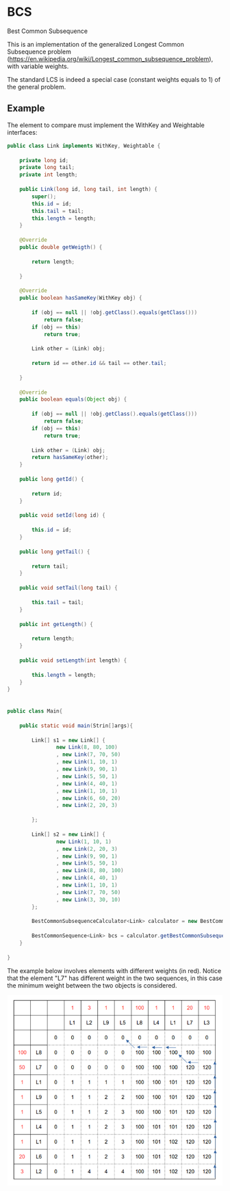 # BCS
Best Common Subsequence


This is an implementation of the generalized Longest Common Subsequence problem (https://en.wikipedia.org/wiki/Longest_common_subsequence_problem), with variable weights.

The standard LCS is indeed a special case (constant weights equals to 1) of the general problem.


## Example

The element to compare must implement the WithKey and Weightable interfaces:
```java
public class Link implements WithKey, Weightable {

    private long id;
    private long tail;
    private int length;
    
    public Link(long id, long tail, int length) {
        super();
        this.id = id;
        this.tail = tail;
        this.length = length;
    }

    @Override
    public double getWeigth() {

        return length;
        
    }

    @Override
    public boolean hasSameKey(WithKey obj) {

        if (obj == null || !obj.getClass().equals(getClass()))
            return false;
        if (obj == this)
            return true;
        
        Link other = (Link) obj;
        
        return id == other.id && tail == other.tail;
        
    }
    
    @Override
    public boolean equals(Object obj) {

        if (obj == null || !obj.getClass().equals(getClass()))
            return false;
        if (obj == this)
            return true;

        Link other = (Link) obj;
        return hasSameKey(other);
    }

    public long getId() {
    
        return id;
    }

    public void setId(long id) {
    
        this.id = id;
    }
    
    public long getTail() {
    
        return tail;
    }
    
    public void setTail(long tail) {
    
        this.tail = tail;
    }
    
    public int getLength() {
    
        return length;
    }
    
    public void setLength(int length) {
    
        this.length = length;
    }   
}


public class Main{

    public static void main(Strin[]args){
    
        Link[] s1 = new Link[] {
                new Link(8, 80, 100)
                , new Link(7, 70, 50)
                , new Link(1, 10, 1)
                , new Link(9, 90, 1)
                , new Link(5, 50, 1)
                , new Link(4, 40, 1)
                , new Link(1, 10, 1)
                , new Link(6, 60, 20)
                , new Link(2, 20, 3)
                
        };
        
        Link[] s2 = new Link[] {
                new Link(1, 10, 1)
                , new Link(2, 20, 3)
                , new Link(9, 90, 1)
                , new Link(5, 50, 1)
                , new Link(8, 80, 100)
                , new Link(4, 40, 1)
                , new Link(1, 10, 1)
                , new Link(7, 70, 50)
                , new Link(3, 30, 10)
        };
        
        BestCommonSubsequenceCalculator<Link> calculator = new BestCommonSubsequenceCalculator<>();
        
        BestCommonSequence<Link> bcs = calculator.getBestCommonSubsequence(s1, s2);
    }

}


```





The example below involves elements with different weights (in red).
Notice that the element "L7" has different weight in the two sequences, in this case the minimum weight between the two objects is considered.

![Alt text](examples/bcs-link-example.png?raw=true "Title")
